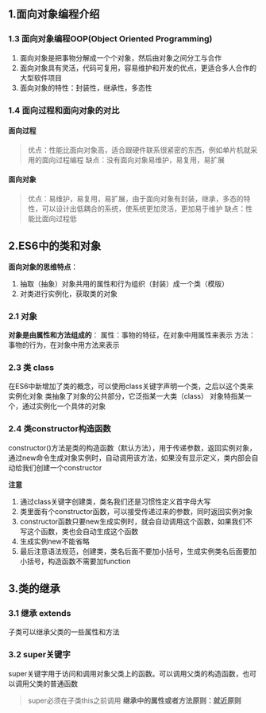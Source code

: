 ## 1.面向对象编程介绍
### 1.3 面向对象编程OOP(Object Oriented Programming)
1. 面向对象是把事物分解成一个个对象，然后由对象之间分工与合作
2. 面向对象具有灵活，代码可复用，容易维护和开发的优点，更适合多人合作的大型软件项目
3. 面向对象的特性：封装性，继承性，多态性

### 1.4 面向过程和面向对象的对比
#### 面向过程
>优点：性能比面向对象高，适合跟硬件联系很紧密的东西，例如单片机就采用的面向过程编程
缺点：没有面向对象易维护，易复用，易扩展

#### 面向对象
>优点：易维护，易复用，易扩展，由于面向对象有封装，继承，多态的特性，可以设计出低耦合的系统，使系统更加灵活，更加易于维护
缺点：性能比面向过程低

## 2.ES6中的类和对象
**面向对象的思维特点**：
1. 抽取（抽象）对象共用的属性和行为组织（封装）成一个类（模版）
2. 对类进行实例化，获取类的对象
### 2.1 对象
**对象是由属性和方法组成的**：
属性：事物的特征，在对象中用属性来表示
方法：事物的行为，在对象中用方法来表示
### 2.3 类 class
在ES6中新增加了类的概念，可以使用class关键字声明一个类，之后以这个类来实例化对象
类抽象了对象的公共部分，它泛指某一大类（class）
对象特指某一个，通过实例化一个具体的对象
### 2.4  类constructor构造函数
constructor()方法是类的构造函数（默认方法），用于传递参数，返回实例对象，通过new命令生成对象实例时，自动调用该方法，如果没有显示定义，类内部会自动给我们创建一个constructor

**注意**
1. 通过class关键字创建类，类名我们还是习惯性定义首字母大写
2. 类里面有个constructor函数，可以接受传递过来的参数，同时返回实例对象
3. constructor函数只要new生成实例时，就会自动调用这个函数，如果我们不写这个函数，类也会自动生成这个函数
4. 生成实例new不能省略
5. 最后注意语法规范，创建类，类名后面不要加小括号，生成实例类名后面要加小括号，构造函数不需要加function

## 3.类的继承
### 3.1 继承 extends
子类可以继承父类的一些属性和方法
### 3.2 super关键字
super关键字用于访问和调用对象父类上的函数。可以调用父类的构造函数，也可以调用父类的普通函数
>super必须在子类this之前调用
**继承中的属性或者方法原则：就近原则**

